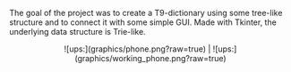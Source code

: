The goal of the project was to create a T9-dictionary using some tree-like structure and to connect it with some simple GUI. 
Made with Tkinter, the underlying data structure is Trie-like.

<p align="center">
![ups:](graphics/phone.png?raw=true)  |  ![ups:](graphics/working_phone.png?raw=true) 
</p>

